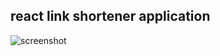 ## react link shortener application

![screenshot]('https://raw.githubusercontent.com/ahmed-kawsar/link-shortner/master/src/screenshot.png')

